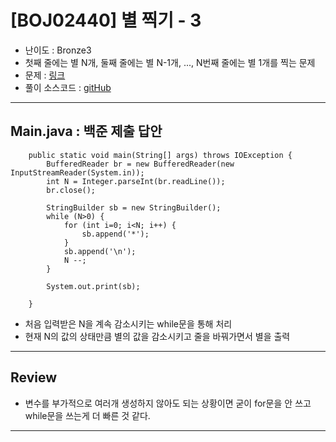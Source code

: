 # \[BOJ02440] 별 찍기 - 3

- 난이도 : Bronze3
- 첫째 줄에는 별 N개, 둘째 줄에는 별 N-1개, ..., N번째 줄에는 별 1개를 찍는 문제
- 문제 : <a href="https://www.acmicpc.net/problem/2440" target="_blank">링크</a>
- 풀이 소스코드 :  <a href="src/Main.java" target="_blank">gitHub</a>

---  

## Main.java : 백준 제출 답안
```
    public static void main(String[] args) throws IOException {
        BufferedReader br = new BufferedReader(new InputStreamReader(System.in));
        int N = Integer.parseInt(br.readLine());
        br.close();

        StringBuilder sb = new StringBuilder();
        while (N>0) {
            for (int i=0; i<N; i++) {
                sb.append('*');
            }
            sb.append('\n');
            N --;
        }

        System.out.print(sb);

    }
```
- 처음 입력받은 N을 계속 감소시키는 while문을 통해 처리
- 현재 N의 값의 상태만큼 별의 값을 감소시키고 줄을 바꿔가면서 별을 출력

---

## Review
- 변수를 부가적으로 여러개 생성하지 않아도 되는 상황이면 굳이 for문을 안 쓰고 while문을 쓰는게 더 빠른 것 같다.

---